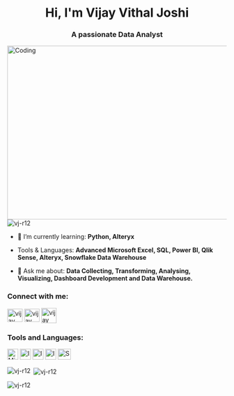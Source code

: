 
<h1 align="center">Hi, I'm Vijay Vithal Joshi</h1>

<h3 align="center">A passionate Data Analyst</h3>

<img align="right" alt="Coding" width="600" height="400" src="https://i.pinimg.com/originals/fc/71/63/fc71635c7f1b09ed30413f59bb749582.gif">

<p align="left"> <img src="https://komarev.com/ghpvc/?username=vj-r12&label=Profile%20views&color=0e75b6&style=flat" alt="vj-r12" /> </p>


- 🌱 I’m currently learning: **Python, Alteryx**

- Tools & Languages: **Advanced Microsoft Excel, SQL, Power BI, Qlik Sense, Alteryx, Snowflake Data Warehouse**

- 💬 Ask me about: **Data Collecting, Transforming, Analysing, Visualizing, Dashboard Development and Data Warehouse.**

 
<h3 align="left">Connect with me:</h3>
<p align="left">
<a href="https://www.linkedin.com/in/vijay-vithal-joshi" target="blank"><img align="center" src="https://cdn-icons-png.flaticon.com/128/174/174857.png" alt="vijay vithal joshi" height="30" width="35" /></a>
<a href="https://sites.google.com/view/vj-data--analyst--portfolio/home" target="blank"><img align="center" src="https://cdn-icons-png.flaticon.com/128/351/351456.png" alt="vijay vithal joshi" height="30" width="35" /></a>  
<a href="mailto:vijayjoshir12@gmail.com" target="_blank"><img align="center" src="https://cdn-icons-png.flaticon.com/128/542/542689.png" alt="vijay vithal joshi" height="35" width="35" /></a>
</p>

<h3 align="left">Tools and Languages:</h3>
<p align="left">
  <img src="https://upload.wikimedia.org/wikipedia/commons/thumb/3/34/Microsoft_Office_Excel_%282019%E2%80%93present%29.svg/1101px-Microsoft_Office_Excel_%282019%E2%80%93present%29.svg.png" alt="Microsoft Excel" height="25" width="25" />
  <img src="https://cdn.iconscout.com/icon/free/png-256/free-postgresql-11-1175122.png" alt="Icon 2" height="25" width="25" />
  <img src="https://img.icons8.com/?size=48&id=3sGOUDo9nJ4k&format=png" alt="Icon 3" height="25" width="25" />
  <img src="https://d2vutrdw2j46fm.cloudfront.net/5e95d22e5aa8bf3a953eb9ae/public/5f6363b111fc7e2678545978.png" alt="Icon 4" height="25" width="25" />
  <img src="https://logos-world.net/wp-content/uploads/2022/11/Snowflake-Emblem.png" alt="Snowflake Logo" height="25" width="30" />
</p>

<p><img align="left" src="https://github-readme-stats.vercel.app/api/top-langs?username=vj-r12&show_icons=true&locale=en&layout=compact" alt="vj-r12" /></p>

<p>&nbsp;<img align="center" src="https://github-readme-stats.vercel.app/api?username=vj-r12&show_icons=true&locale=en" alt="vj-r12" /></p>

<p><img align="center" src="https://github-readme-streak-stats.herokuapp.com/?user=vj-r12&" alt="vj-r12" /></p>
